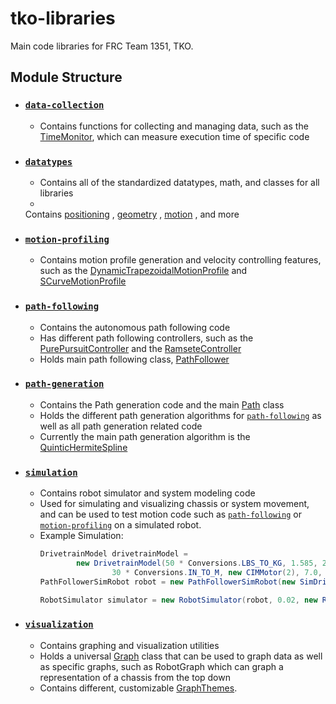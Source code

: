 # tko-libraries

Main code libraries for FRC Team 1351, TKO.

## Module Structure

- ### [```data-collection```](https://github.com/MittyRobotics/tko-libraries-legacy/tree/master/data-collection/src/main/java/com/github/mittyrobotics/datacollection)
    - Contains functions for collecting and managing data, such as
      the [TimeMonitor](https://github.com/MittyRobotics/tko-libraries-legacy/blob/master/data-collection/src/main/java/com/github/mittyrobotics/datacollection/performance/TimeMonitor.java), which can measure execution time of specific
      code
-  ### [```datatypes```](https://github.com/MittyRobotics/tko-libraries-legacy/tree/master/datatypes/src/main/java/com/github/mittyrobotics/datatypes)
    - Contains all of the standardized datatypes, math, and classes for all libraries
    -
    Contains [positioning](https://github.com/MittyRobotics/tko-libraries-legacy/tree/master/datatypes/src/main/java/com/github/mittyrobotics/datatypes/positioning)
    , [geometry](https://github.com/MittyRobotics/tko-libraries-legacy/tree/master/datatypes/src/main/java/com/github/mittyrobotics/datatypes/geometry)
    , [motion](https://github.com/MittyRobotics/tko-libraries-legacy/tree/master/motion/src/main/java/com/github/mittyrobotics/motion)
    , and more
-  ### [```motion-profiling```](https://github.com/MittyRobotics/tko-libraries-legacy/tree/master/motion/src/main/java/com/github/mittyrobotics/motion/profiles)
    - Contains motion profile generation and velocity controlling features, such as
      the [DynamicTrapezoidalMotionProfile](https://github.com/MittyRobotics/tko-libraries-legacy/blob/master/motion/src/main/java/com/github/mittyrobotics/motion/profiles/DynamicTrapezoidalMotionProfile.java)
      and [SCurveMotionProfile](https://github.com/MittyRobotics/tko-libraries-legacy/blob/master/motion/src/main/java/com/github/mittyrobotics/motion/profiles/SCurveMotionProfile.java)
-  ### [```path-following```](https://github.com/MittyRobotics/tko-libraries-legacy/tree/master/motion/src/main/java/com/github/mittyrobotics/motion/pathfollowing)
    - Contains the autonomous path following code
    - Has different path following controllers, such as
      the [PurePursuitController](https://github.com/MittyRobotics/tko-libraries-legacy/blob/master/motion/src/main/java/com/github/mittyrobotics/motion/controllers/PurePursuitController.java)
      and
      the [RamseteController](https://github.com/MittyRobotics/tko-libraries-legacy/blob/master/motion/src/main/java/com/github/mittyrobotics/motion/controllers/RamseteController.java)
    - Holds main path following
      class, [PathFollower](https://github.com/MittyRobotics/tko-libraries-legacy/blob/master/motion/src/main/java/com/github/mittyrobotics/motion/pathfollowing/PathFollower.java)
-  ### [```path-generation```](https://github.com/MittyRobotics/tko-libraries-legacy/tree/master/path-generation/src/main/java/com/github/mittyrobotics/path/generation)
    - Contains the Path generation code and the
      main [Path](https://github.com/MittyRobotics/tko-libraries-legacy/blob/master/path-generation/src/main/java/com/github/mittyrobotics/path/generation/Path.java)
      class
    - Holds the different path generation algorithms
      for  [```path-following```](https://github.com/MittyRobotics/tko-libraries-legacy/tree/master/motion/src/main/java/com/github/mittyrobotics/motion/pathfollowing)
      as well as all path generation related code
    - Currently the main path generation algorithm is
      the [QuinticHermiteSpline](https://github.com/MittyRobotics/tko-libraries-legacy/blob/master/path-generation/src/main/java/com/github/mittyrobotics/path/generation/splines/QuinticHermiteSpline.java)
-  ### [```simulation```](https://github.com/MittyRobotics/tko-libraries-legacy/tree/master/simulation/src/main/java/com/github/mittyrobotics/simulation)
    - Contains robot simulator and system modeling code
    - Used for simulating and visualizing chassis or system movement, and can be used to test motion code such
      as  [```path-following```](https://github.com/MittyRobotics/tko-libraries-legacy/tree/master/motion/src/main/java/com/github/mittyrobotics/motion/pathfollowing)
      or [```motion-profiling```](https://github.com/MittyRobotics/tko-libraries-legacy/tree/master/motion/src/main/java/com/github/mittyrobotics/motion/profiles)
      on a simulated robot.
    - Example Simulation: 
        ```java        
        DrivetrainModel drivetrainModel =
                new DrivetrainModel(50 * Conversions.LBS_TO_KG, 1.585, 20 * Conversions.IN_TO_M,
                        30 * Conversions.IN_TO_M, new CIMMotor(2), 7.0, 2 * Conversions.IN_TO_M);
        PathFollowerSimRobot robot = new PathFollowerSimRobot(new SimDrivetrain(drivetrainModel));

        RobotSimulator simulator = new RobotSimulator(robot, 0.02, new RobotGraph());
-  ### [```visualization```](https://github.com/MittyRobotics/tko-libraries-legacy/tree/master/visualization/src/main/java/com/github/mittyrobotics/visualization)
    - Contains graphing and visualization utilities
    - Holds a
      universal [Graph](https://github.com/MittyRobotics/tko-libraries-legacy/blob/master/visualization/src/main/java/com/github/mittyrobotics/visualization/Graph.java)
      class that can be used to graph data as well as specific graphs, such as RobotGraph which can graph a
      representation of a chassis from the top down
    - Contains different,
      customizable [GraphThemes](https://github.com/MittyRobotics/tko-libraries-legacy/blob/master/visualization/src/main/java/com/github/mittyrobotics/visualization/themes/GraphTheme.java).
